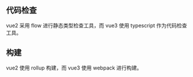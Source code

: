 ## 代码检查

vue2 采用 flow 进行静态类型检查工具，而 vue3 使用 typescript 作为代码检查工具。

## 构建

vue2 使用 rollup 构建，而 vue3 使用 webpack 进行构建。
